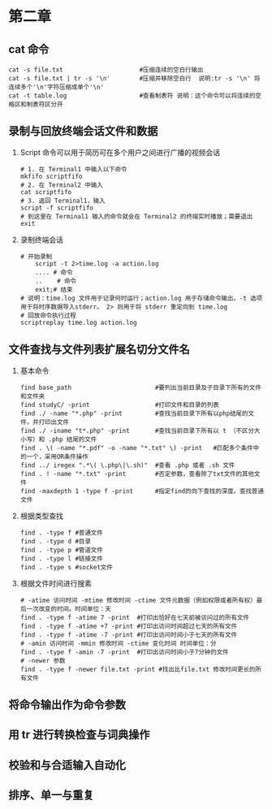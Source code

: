 # 第二章

## cat 命令

```shell
cat -s file.txt                     #压缩连续的空白行输出
cat -s file.txt | tr -s '\n'        #压缩并移除空白行  说明:tr -s '\n' 将连续多个'\n'字符压缩成单个'\n'
cat -t table.log                    #查看制表符 说明：这个命令可以将连续的空格区和制表符区分开
```

## 录制与回放终端会话文件和数据

1. Script 命令可以用于简历可在多个用户之间进行广播的视频会话

   ```shell
   # 1. 在 Terminal1 中输入以下命令
   mkfifo scriptfifo
   # 2. 在 Terminal2 中输入
   cat scriptfifo
   # 3. 返回 Terminal1，输入
   script -f scriptfifo
   # 到这里在 Terminal1 输入的命令就会在 Terminal2 的终端实时播放；需要退出 exit
   ```

2. 录制终端会话

   ```shell
   # 开始录制
       script -t 2>time.log -a action.log
       .... # 命令
       ..	 # 命令
       exit;# 结束
   # 说明：time.log 文件用于记录何时运行；action.log 用于存储命令输出。-t 选项用于将时序数据导入stderr。 2> 则用于将 stderr 重定向到 time.log
   # 回放命令执行过程
   scriptreplay time.log action.log
   ```

## 文件查找与文件列表扩展名切分文件名

1. 基本命令

   ```shell
   find base_path                       #要列出当前目录及子目录下所有的文件和文件夹
   find studyC/ -print                  #打印文件和目录的列表
   find ./ -name "*.php" -print         #查找当前目录下所有以php结尾的文件，并打印出文件
   find ./ -iname "t*.php" -print       #查找当前目录下所有以 t （不区分大小写）和 .php 结尾的文件
   find . \( -name "*.pdf" -o -name "*.txt" \) -print   #匹配多个条件中的一个，采用OR条件操作
   find ../ iregex ".*\( \.php\|\.sh)"  #查看 .php 或者 .sh 文件
   find . ! -name "*.txt" -print        #否定参数，查看除了txt文件的其他文件
   find -maxdepth 1 -type f -print      #指定find的向下查找的深度。查找普通文件
   ```

2. 根据类型查找

   ```shell
   find . -type f #普通文件
   find . -type d #目录
   find . -type p #管道文件
   find . -type l #链接文件
   find . -type s #socket文件
   ```

3. 根据文件时间进行搜素

   ```shell
   # -atime 访问时间 -mtime 修改时间 -ctime 文件元数据（例如权限或者所有权）最后一次改变的时间。时间单位：天
   find . -type f -atime 7 -print  #打印出恰好在七天前被访问过的所有文件
   find . -type f -atime +7 -print #打印出访问时间超过七天的所有文件
   find . -type f -atime -7 -print #打印出访问时间小于七天的所有文件
   # -amin 访问时间 -mmin 修改时间 -ctime 变化时间 时间单位：分
   find . -type f -amin -7 -print  #打印出访问时间小于7分钟的文件
   # -newer 参数
   find . -type f -newer file.txt -print #找出比file.txt 修改时间更长的所有文件
   ```

## 将命令输出作为命令参数

## 用 tr 进行转换检查与词典操作

## 校验和与合适输入自动化

## 排序、单一与重复
